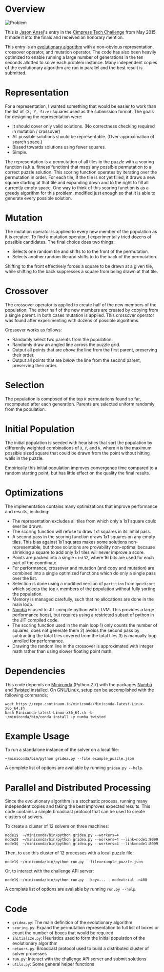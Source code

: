 Overview
========

![Problem](http://cimpress.com/wp-content/uploads/2015/04/tech-challenge-ask1.png)

This is [Jason Ansel]'s entry in the [Cimpress Tech Challenge] from May 2015.
It made it into the finals and received an honorary mention.

This entry is an [evolutionary algorithm] with a non-obvious representation,
crossover operator, and mutation operator.  The code has also been heavily
optimized to enable running a large number of generations in the ten seconds
allotted to solve each problem instance.  Many independent copies of the
evolutionary algorithm are run in parallel and the best result is submitted.

[Jason Ansel]: http://jasonansel.com/
[Cimpress Tech Challenge]: http://cimpress.com/techchallenge/
[evolutionary algorithm]: http://wiki.pe/Evolutionary_algorithm


Representation
==============

For a representation, I wanted something that would be easier to work than
the list of `(X, Y, Size)` squares used as the submission format.  The goals
for designing the representation were:

- It should cover only valid solutions.  (No correctness checking required
  in mutation / crossover)
- All possible solutions should be representable.  (Over-approximation of
  search space.)
- Biased towards solutions using fewer squares.
- Simple.

The representation is a permutation of all tiles in the puzzle with a scoring
function (a.k.a. fitness function) that maps any possible permutation to a
correct puzzle solution.  This scoring function operates by iterating over
the permutation in order.  For each tile, if the tile is not yet filled,
it draws a new square starting at that tile and expanding down and to the
right to fill all currently empty space.  One way to think of this scoring
function is as a greedy algorithm for this problem, modified just enough so
that it is able to generate every possible solution.


Mutation
========

The mutation operator is applied to every new member of the population as
it is created.  To find a mutation operator, I experimentally tried dozens
of possible candidates.  The final choice does two things:

- Selects one random tile and shifts to to the front of the permutation.
- Selects another random tile and shifts to to the back of the permutation.

Shifting to the front effectively forces a square to be drawn at a given tile,
while shifting to the back suppresses a square from being drawn at that tile.


Crossover
=========

The crossover operator is applied to create half of the new members of the
population.  The other half of the new members are created by copying from
a single parent.  In both cases mutation is applied. This crossover operator
was found after experimenting with dozens of possible algorithms.

Crossover works as follows:

- Randomly select two parents from the population.
- Randomly draw an angled line across the puzzle grid.
- Output all points that are *above* the line from the first parent,
  preserving their order.
- Output all points that are *below* the line from the second parent,
  preserving their order.


Selection
=========

The population is composed of the top `K` permutations found so far,
recomputed after each generation.  Parents are selected uniform randomly
from the population.


Initial Population
==================

The initial population is seeded with heuristics that sort the population
by differently weighted combinations of `X`, `Y`, and `N`, where `N` is
the maximum possible sized square that could be drawn from the point without
hitting walls in the puzzle.

Empirically this initial population improves convergence time compared to a
random starting point, but has little effect on the quality the final results.


Optimizations
=============

The implementation contains many optimizations that improve performance
and results, including:

- The representation excludes all tiles from which only a 1x1 square could
  ever be drawn.
- The scoring function will refuse to draw 1x1 squares in its initial pass.
- A second pass in the scoring function draws 1x1 squares on any empty tiles.
  This bias against 1x1 squares makes some solutions non-representable, but
  those solutions are provability non-optimal because shrinking a square to
  add only 1x1 tiles will never improve a score.
- Points are packed into a single `uint32`, where 16 bits are used for
  each part of the coordinate.
- For performance, crossover and mutation (and copy and mutation) are combined
  into a single optimized functions which do only a single pass over the list.
- Selection is done using a modified version of `partition` from `quicksort`
  which selects the top `K` members of the population without fully sorting
  the population.
- Memory is managed carefully, such that no allocations are done in the
  main loop.
- [Numba] is used to JIT compile python with LLVM.  This provides a large
  performance boost, but requires using a restricted subset of python in
  the JIT compiled code.
- The scoring function used in the main loop 1) only counts the number of
  squares, does not generate them 2) avoids the second pass by subtracting
  the total tiles covered from the total tiles 3) is manually loop unrolled
  for performance.
- Drawing the random line in the crossover is approximated with integer math
  rather than using slower floating point math.

[Numba]:  http://numba.pydata.org/

Dependencies
============

This code depends on [Miniconda] (Python 2.7) with the packages [Numba]
and [Twisted] installed.  On GNU/Linux, setup can be accomplished with the
following commands:

    wget https://repo.continuum.io/miniconda/Miniconda-latest-Linux-x86_64.sh
    bash Miniconda-latest-Linux-x86_64.sh -b
    ~/miniconda/bin/conda install -y numba twisted

[Miniconda]: http://conda.pydata.org/miniconda.html
[Twisted]: https://twistedmatrix.com/trac/

Example Usage
=============

To run a standalone instance of the solver on a local file:

    ~/miniconda/bin/python gridea.py --file example_puzzle.json

A complete list of options are available by running `gridea.py --help`.

Parallel and Distributed Processing
===================================

Since the evolutionary algorithm is a stochastic process, running many
independent copies and taking the best improves expected results.  This code
contains a simple broadcast protocol that can be used to create clusters
of solvers.

To create a cluster of 12 solvers on three machines:

    node1$  ~/miniconda/bin/python gridea.py --workers=4
    node2$  ~/miniconda/bin/python gridea.py --workers=4 --link=node1:8099
    node3$  ~/miniconda/bin/python gridea.py --workers=4 --link=node1:8099


Then, to use this cluster of 12 processes with a local puzzle file:

    node1$ ~/miniconda/bin/python run.py --file=example_puzzle.json

Or, to interact with the challenge API server:

    node1$ ~/miniconda/bin/python run.py --key=... --mode=trial -n400

A complete list of options are available by running `run.py --help`.


Code
====

  - `gridea.py`: The main definition of the evolutionary algorithm
  - `scoring.py`: Expand the permutation representation to full list of boxes
                  or count the number of boxes that would be required
  - `initialize.py`: Heuristics used to form the initial population of the
                     evolutionary algorithm
  - `network.py`: Broadcast protocol used to build a distributed cluster of
                  solver processes
  - `run.py`: Interact with the challenge API server and submit solutions
  - `utils.py`: Some general helper functions
